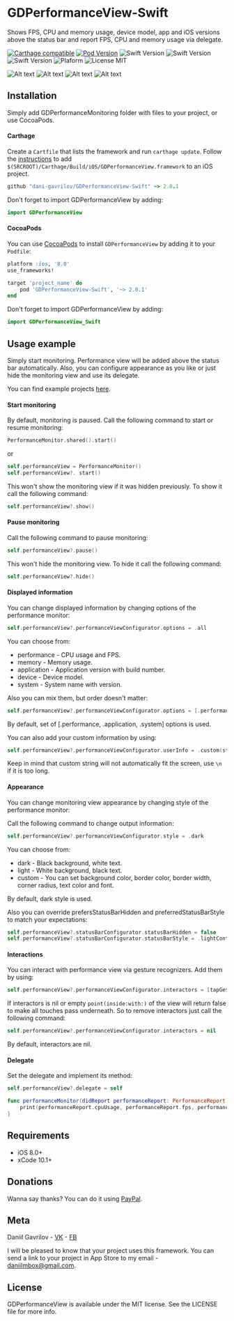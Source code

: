 # GDPerformanceView-Swift
Shows FPS, CPU and memory usage, device model, app and iOS versions above the status bar and report FPS, CPU and memory usage via delegate.

[![Carthage compatible](https://img.shields.io/badge/Carthage-compatible-brightgreen.svg)](https://github.com/Carthage/Carthage) 
[![Pod Version](https://img.shields.io/badge/Pod-2.0.1-6193DF.svg)](https://cocoapods.org/)
![Swift Version](https://img.shields.io/badge/xCode-10.1+-blue.svg)
![Swift Version](https://img.shields.io/badge/iOS-8.0+-blue.svg) 
![Swift Version](https://img.shields.io/badge/Swift-4.2+-orange.svg)
![Plaform](https://img.shields.io/badge/Platform-iOS-lightgrey.svg)
![License MIT](https://img.shields.io/badge/License-MIT-lightgrey.svg) 

![Alt text](https://github.com/dani-gavrilov/GDPerformanceView-Swift/blob/master/performance_view.PNG?raw=true "Example PNG")
![Alt text](https://github.com/dani-gavrilov/GDPerformanceView-Swift/blob/master/performance_view_2.PNG?raw=true "Example PNG")
![Alt text](https://github.com/dani-gavrilov/GDPerformanceView-Swift/blob/master/performance_view_3.PNG?raw=true "Example PNG")
![Alt text](https://github.com/dani-gavrilov/GDPerformanceView-Swift/blob/master/performance_view_4.PNG?raw=true "Example PNG")

## Installation
Simply add GDPerformanceMonitoring folder with files to your project, or use CocoaPods.

#### Carthage
Create a `Cartfile` that lists the framework and run `carthage update`. Follow the [instructions](https://github.com/Carthage/Carthage#if-youre-building-for-ios) to add `$(SRCROOT)/Carthage/Build/iOS/GDPerformanceView.framework` to an iOS project.

```ruby
github "dani-gavrilov/GDPerformanceView-Swift" ~> 2.0.1
```
Don't forget to import GDPerformanceView by adding: 

```swift
import GDPerformanceView
```

#### CocoaPods
You can use [CocoaPods](http://cocoapods.org/) to install `GDPerformanceView` by adding it to your `Podfile`:

```ruby
platform :ios, '8.0'
use_frameworks!

target 'project_name' do
	pod 'GDPerformanceView-Swift', '~> 2.0.1'
end
```
Don't forget to import GDPerformanceView by adding: 

```swift
import GDPerformanceView_Swift
```

## Usage example

Simply start monitoring. Performance view will be added above the status bar automatically.
Also, you can configure appearance as you like or just hide the monitoring view and use its delegate.

You can find example projects [here](https://github.com/dani-gavrilov/GDPerformanceViewExamples).

#### Start monitoring

By default, monitoring is paused. Call the following command to start or resume monitoring:

```swift
PerformanceMonitor.shared().start()
```
or

```swift
self.performanceView = PerformanceMonitor()
self.performanceView?. start()
```
This won't show the monitoring view if it was hidden previously. To show it call the following command:

```swift
self.performanceView?.show()
```

#### Pause monitoring

Call the following command to pause monitoring:

```swift
self.performanceView?.pause()
```

This won't hide the monitoring view. To hide it call the following command:

```swift
self.performanceView?.hide()
```

#### Displayed information

You can change displayed information by changing options of the performance monitor:

```swift
self.performanceView?.performanceViewConfigurator.options = .all
```
You can choose from:

* performance - CPU usage and FPS.
* memory - Memory usage.
* application - Application version with build number.
* device - Device model.
* system - System name with version.

Also you can mix them, but order doesn't matter:

```swift
self.performanceView?.performanceViewConfigurator.options = [.performance, .application, .system]
```
By default, set of [.performance, .application, .system] options is used.

You can also add your custom information by using:

```swift
self.performanceView?.performanceViewConfigurator.userInfo = .custom(string: "Launch date \(Date())")
```
Keep in mind that custom string will not automatically fit the screen, use `\n` if it is too long.

#### Appearance

You can change monitoring view appearance by changing style of the performance monitor:

Call the following command to change output information:

```swift
self.performanceView?.performanceViewConfigurator.style = .dark
```

You can choose from:

* dark - Black background, white text.
* light - White background, black text.
* custom - You can set background color, border color, border width, corner radius, text color and font.

By default, dark style is used.

Also you can override prefersStatusBarHidden and preferredStatusBarStyle to match your expectations:

```swift
self.performanceView?.statusBarConfigurator.statusBarHidden = false
self.performanceView?.statusBarConfigurator.statusBarStyle = .lightContent
```

#### Interactions

You can interact with performance view via gesture recognizers. Add them by using:

```swift
self.performanceView?.performanceViewConfigurator.interactors = [tapGesture, swipeGesture]
```
If interactors is nil or empty `point(inside:with:)` of the view will return false to make all touches pass underneath. So to remove interactors just call the following command:

```swift
self.performanceView?.performanceViewConfigurator.interactors = nil
```
By default, interactors are nil.

#### Delegate

Set the delegate and implement its method:

```swift
self.performanceView?.delegate = self
```

```swift
func performanceMonitor(didReport performanceReport: PerformanceReport) {
	print(performanceReport.cpuUsage, performanceReport.fps, performanceReport.memoryUsage.used, performanceReport.memoryUsage.total)
}
```

## Requirements
- iOS 8.0+
- xCode 10.1+

## Donations

Wanna say thanks? You can do it using [PayPal](https://paypal.me/danigavrilov).

## Meta

Daniil Gavrilov - [VK](https://vk.com/dani_gavrilov) - [FB](https://facebook.com/danigavrilov)

I will be pleased to know that your project uses this framework. You can send a link to your project in App Store to my email - [daniilmbox@gmail.com](mailto:daniilmbox@gmail.com).

## License

GDPerformanceView is available under the MIT license. See the LICENSE file for more info.

